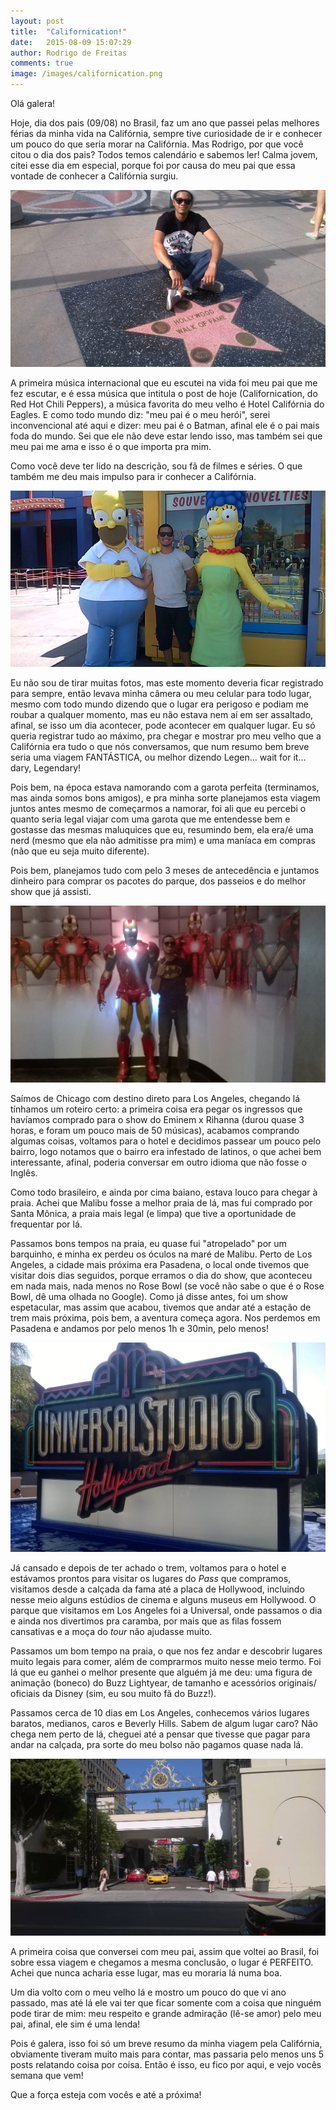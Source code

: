 ```yaml
---
layout: post
title:  "Californication!"
date:   2015-08-09 15:07:29
author: Rodrigo de Freitas
comments: true
image: /images/californication.png
---
```


Olá galera!

Hoje, dia dos pais (09/08) no Brasil, faz um ano que passei pelas melhores férias da minha vida na Califórnia, sempre tive curiosidade de ir e conhecer um pouco do que seria morar na Califórnia. Mas Rodrigo, por que você citou o dia dos pais? Todos temos calendário e sabemos ler! Calma jovem, citei esse dia em especial, porque foi por causa do meu pai que essa vontade de conhecer a Califórnia surgiu.

![](https://raw.githubusercontent.com/rodrigodfreitas/rodrigodfreitas.github.io/master/images/califa1.jpg)

A primeira música internacional que eu escutei na vida foi meu pai que me fez escutar, e é essa música que intitula o post de hoje (Californication, do Red Hot Chili Peppers), a música favorita do meu velho é Hotel Califórnia do Eagles. E como todo mundo diz: "meu pai é o meu herói", serei inconvencional até aqui e dizer: meu pai é o Batman, afinal ele é o pai mais foda do mundo. Sei que ele não deve estar lendo isso, mas também sei que meu pai me ama e isso é o que importa pra mim.

Como você deve ter lido na descrição, sou fã de filmes e séries. O que também me deu mais impulso para ir conhecer a Califórnia.

![](https://raw.githubusercontent.com/rodrigodfreitas/rodrigodfreitas.github.io/master/images/califa2.jpg)

Eu não sou de tirar muitas fotos, mas este momento deveria ficar registrado para sempre, então levava minha câmera ou meu celular para todo lugar, mesmo com todo mundo dizendo que o lugar era perigoso e podiam me roubar a qualquer momento, mas eu não estava nem aí em ser assaltado, afinal, se isso um dia acontecer, pode acontecer em qualquer lugar. Eu só queria registrar tudo ao máximo, pra chegar e mostrar pro meu velho que a Califórnia era tudo o que nós conversamos, que num resumo bem breve seria uma viagem FANTÁSTICA, ou melhor dizendo Legen... wait for it... dary, Legendary!

Pois bem, na época estava namorando com a garota perfeita (terminamos, mas ainda somos bons amigos), e pra minha sorte planejamos esta viagem juntos antes mesmo de começarmos a namorar, foi ali que eu percebi o quanto seria legal viajar com uma garota que me entendesse bem e gostasse das mesmas maluquices que eu, resumindo bem, ela era/é uma nerd (mesmo que ela não admitisse pra mim) e uma maníaca em compras (não que eu seja muito diferente).

Pois bem, planejamos tudo com pelo 3 meses de antecedência e juntamos dinheiro para comprar os pacotes do parque, dos passeios e do melhor show que já assisti.


![](https://raw.githubusercontent.com/rodrigodfreitas/rodrigodfreitas.github.io/master/images/califa3.jpg)

Saímos de Chicago com destino direto para Los Angeles, chegando lá tínhamos um roteiro certo: a primeira coisa era pegar os ingressos que havíamos comprado para o show do Eminem x Rihanna (durou quase 3 horas, e foram um pouco mais de 50 músicas), acabamos comprando algumas coisas, voltamos para o hotel e decidimos passear um pouco pelo bairro, logo notamos que o bairro era infestado de latinos, o que achei bem interessante, afinal, poderia conversar em outro idioma que não fosse o Inglês.

Como todo brasileiro, e ainda por cima baiano, estava louco para chegar à praia. Achei que Malibu fosse a melhor praia de lá, mas fui comprado por Santa Mônica, a praia mais legal (e limpa) que tive a oportunidade de frequentar por lá.

Passamos bons tempos na praia, eu quase fui "atropelado" por um barquinho, e minha ex perdeu os óculos na maré de Malibu. Perto de Los Angeles, a cidade mais próxima era Pasadena, o local onde tivemos que visitar dois dias seguidos, porque erramos o dia do show, que aconteceu em nada mais, nada menos no Rose Bowl (se você não sabe o que é o Rose Bowl, dê uma olhada no Google). Como já disse antes, foi um show espetacular, mas assim que acabou, tivemos que andar até a estação de trem mais próxima, pois bem, a aventura começa agora. Nos perdemos em Pasadena e andamos por pelo menos 1h e 30min, pelo menos!

![](https://raw.githubusercontent.com/rodrigodfreitas/rodrigodfreitas.github.io/master/images/califa4.jpg)

Já cansado e depois de ter achado o trem, voltamos para o hotel e estávamos prontos para visitar os lugares do *Pass* que compramos, visitamos desde a calçada da fama até a placa de Hollywood, incluindo nesse meio alguns estúdios de cinema e alguns museus em Hollywood. O parque que visitamos em Los Angeles foi a Universal, onde passamos o dia e ainda nos divertimos pra caramba, por mais que as filas fossem cansativas e a moça do *tour* não ajudasse muito.

Passamos um bom tempo na praia, o que nos fez andar e descobrir lugares muito legais para comer, além de comprarmos muito nesse meio termo. Foi lá que eu ganhei o melhor presente que alguém já me deu: uma figura de animação (boneco) do Buzz Lightyear, de tamanho e acessórios originais/ oficiais da Disney (sim, eu sou muito fã do Buzz!).

Passamos cerca de 10 dias em Los Angeles, conhecemos vários lugares baratos, medianos, caros e Beverly Hills. Sabem de algum lugar caro? Não chega nem perto de lá, cheguei até a pensar que tivesse que pagar para andar na calçada, pra sorte do meu bolso não pagamos quase nada lá.

![](https://raw.githubusercontent.com/rodrigodfreitas/rodrigodfreitas.github.io/master/images/califa5.jpg)

A primeira coisa que conversei com meu pai, assim que voltei ao Brasil, foi sobre essa viagem e chegamos a mesma conclusão, o lugar é PERFEITO. Achei que nunca acharia esse lugar, mas eu moraria lá numa boa.

Um dia volto com o meu velho lá e mostro um pouco do que vi ano passado, mas até lá ele vai ter que ficar somente com a coisa que ninguém pode tirar de mim: meu respeito e grande admiração (lê-se amor) pelo meu pai, afinal, ele sim é uma lenda!

Pois é galera, isso foi só um breve resumo da minha viagem pela Califórnia, obviamente tiveram muito mais para contar, mas passaria pelo menos uns 5 posts relatando coisa por coisa. Então é isso, eu fico por aqui, e vejo vocês semana que vem!

Que a força esteja com vocês e até a próxima!


[ini]: http://rodrigodfreitas.github.io